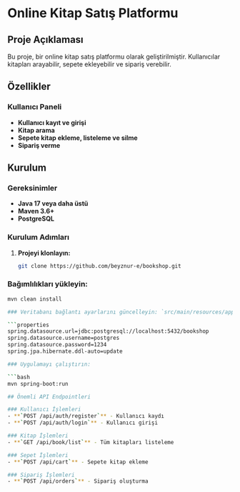 # Online Kitap Satış Platformu

## Proje Açıklaması

Bu proje, bir online kitap satış platformu olarak geliştirilmiştir. Kullanıcılar kitapları arayabilir, sepete ekleyebilir ve sipariş verebilir.

## Özellikler

### Kullanıcı Paneli
- **Kullanıcı kayıt ve girişi**
- **Kitap arama**
- **Sepete kitap ekleme, listeleme ve silme**
- **Sipariş verme**

## Kurulum

### Gereksinimler
- **Java 17 veya daha üstü**
- **Maven 3.6+**
- **PostgreSQL**

### Kurulum Adımları
1. **Projeyi klonlayın:**
   ```bash
   git clone https://github.com/beyznur-e/bookshop.git

### Bağımlılıkları yükleyin:

```bash
mvn clean install

### Veritabanı bağlantı ayarlarını güncelleyin: `src/main/resources/application.properties`

```properties
spring.datasource.url=jdbc:postgresql://localhost:5432/bookshop
spring.datasource.username=postgres
spring.datasource.password=1234
spring.jpa.hibernate.ddl-auto=update

### Uygulamayı çalıştırın:

```bash
mvn spring-boot:run

## Önemli API Endpointleri

### Kullanıcı İşlemleri
- **`POST /api/auth/register`** - Kullanıcı kaydı
- **`POST /api/auth/login`** - Kullanıcı girişi

### Kitap İşlemleri
- **`GET /api/book/list`** - Tüm kitapları listeleme

### Sepet İşlemleri
- **`POST /api/cart`** - Sepete kitap ekleme

### Sipariş İşlemleri
- **`POST /api/orders`** - Sipariş oluşturma
